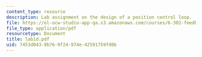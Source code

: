 ```yaml
---
content_type: resource
description: Lab assignment on the design of a position control loop.
file: https://ol-ocw-studio-app-qa.s3.amazonaws.com/courses/6-302-feedback-systems-spring-2007/7453d0439b769f24974e42591759fd0b_lab1d.pdf
file_type: application/pdf
resourcetype: Document
title: lab1d.pdf
uid: 7453d043-9b76-9f24-974e-42591759fd0b
---
```


